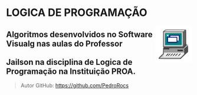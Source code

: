 # LOGICA DE PROGRAMAÇÃO
<img src="visualg.png" align="right" width="100px" height="100px">

## Algoritmos desenvolvidos no Software Visualg nas aulas do Professor <br><br>Jailson na disciplina de Logica de Programação na Instituição PROA. 


> Autor GitHub: https://github.com/PedroRocs
 
